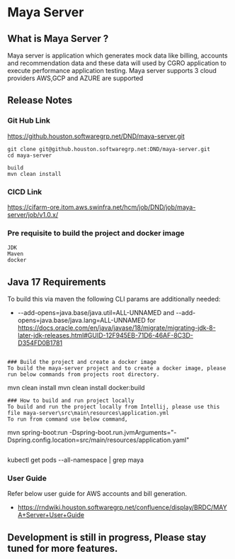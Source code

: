 # Maya Server

## What is Maya Server ?
Maya server is application which generates mock data like billing, accounts and recommendation data and these data will used by
CGRO application to execute performance application testing. Maya server supports 3 cloud providers AWS,GCP and AZURE are supported 


## Release Notes
### Git Hub Link
https://github.houston.softwaregrp.net/DND/maya-server.git
```
git clone git@github.houston.softwaregrp.net:DND/maya-server.git
cd maya-server

build
mvn clean install
```

### CICD Link
https://cifarm-ore.itom.aws.swinfra.net/hcm/job/DND/job/maya-server/job/v1.0.x/

### Pre requisite to build the project and docker image
```
JDK
Maven
docker
```
## Java 17 Requirements
To build this via maven the following CLI params are additionally needed:
* --add-opens=java.base/java.util=ALL-UNNAMED and --add-opens=java.base/java.lang=ALL-UNNAMED for https://docs.oracle.com/en/java/javase/18/migrate/migrating-jdk-8-later-jdk-releases.html#GUID-12F945EB-71D6-46AF-8C3D-D354FD0B1781
``` 

### Build the project and create a docker image
To build the maya-server project and to create a docker image, please run below commands from projects root directory.
```
mvn clean install
mvn clean install docker:build
```
### How to build and run project locally
To build and run the project locally from Intellij, please use this file maya-server\src\main\resources\application.yml
To run from command use below command,
```
mvn spring-boot:run -Dspring-boot.run.jvmArguments="-Dspring.config.location=src/main/resources/application.yaml"
```

```
kubectl get pods --all-namespace | grep maya
### User Guide
Refer below user guide for AWS accounts and bill generation.

* https://rndwiki.houston.softwaregrp.net/confluence/display/BRDC/MAYA+Server+User+Guide


##                    Development is still in progress, Please stay tuned for more features.
